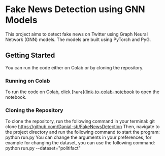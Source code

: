 # Fake News Detection using GNN Models
This project aims to detect fake news on Twitter using Graph Neural Network (GNN) models. The models are built using PyTorch and PyG.
## Getting Started
You can run the code either on Colab or by cloning the repository.
### Running on Colab
To run the code on Colab, click [`here`]([link-to-colab-notebook](https://github.com/Danial-sb/FakeNewsDetection/blob/main/FinalProject.ipynb) to open the notebook.
### Cloning the Repository
To clone the repository, run the following command in your terminal:
git clone https://github.com/Danial-sb/FakeNewsDetection
Then, navigate to the project directory and run the following command to start the program:
python run.py
You can change the arguments in your preferences, for example for changing the dataset, you can use the following command:
python run.py --dataset="politifact"
